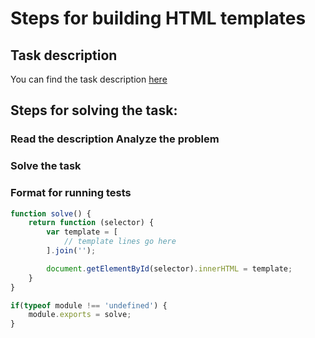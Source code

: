 # Steps for building HTML templates

##  Task description

You can find the task description [here](task)

##  Steps for solving the task:

### **Read** the description **Analyze** the problem



### Solve the task


### Format for running tests

```javascript
function solve() {
    return function (selector) {
        var template = [
            // template lines go here
        ].join('');

        document.getElementById(selector).innerHTML = template;
    }
}

if(typeof module !== 'undefined') {
    module.exports = solve;
}
```